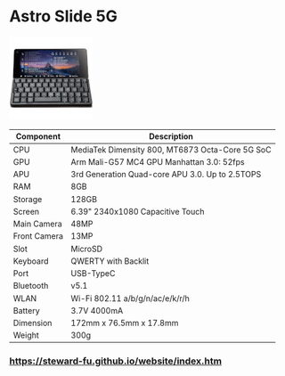 # Astro Slide 5G
![Alt text](imgs/main.jpg)
  
|Component   |Description                                    |
|------------|-----------------------------------------------|
|CPU         |MediaTek Dimensity 800, MT6873 Octa-Core 5G SoC|
|GPU         |Arm Mali-G57 MC4 GPU Manhattan 3.0: 52fps      |
|APU         |3rd Generation Quad-core APU 3.0. Up to 2.5TOPS|
|RAM         |8GB                                            |
|Storage     |128GB                                          |
|Screen      |6.39" 2340x1080 Capacitive Touch               |
|Main Camera |48MP                                           |
|Front Camera|13MP                                           |
|Slot        |MicroSD                                        |
|Keyboard    |QWERTY with Backlit                            |
|Port        |USB-TypeC                                      |
|Bluetooth   |v5.1                                           |
|WLAN        |Wi-Fi 802.11 a/b/g/n/ac/e/k/r/h                |
|Battery     |3.7V 4000mA                                    |
|Dimension   |172mm x 76.5mm x 17.8mm                        |
|Weight      |300g                                           |

### https://steward-fu.github.io/website/index.htm
